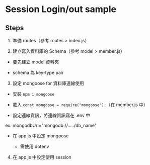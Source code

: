 # Session Login/out sample

## Steps

1. 準備 routes（參考 routes > index.js）

2. 建立寫入資料庫的 Schema（參考 model > member.js）

- 要先建立 model 資料夾
  
- schema 為 key-type pair

3. 設定 mongoose for 資料庫連線使用

- 安裝 `npm i mongoose`

- 載入 `const mongoose = require("mongoose");`（在 member.js 中）

- 設定連線資訊，將連線資訊寫在 .env 中

ex. mongodbUrl="mongodb://...../db_name"

- 在 app.js 中設定 mongoose

  - 需使用 dotenv

4. 在 app.js 中設定使用 session
